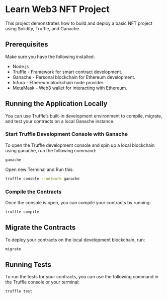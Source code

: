 # Learn Web3 NFT Project

This project demonstrates how to build and deploy a basic NFT project using Solidity, Truffle, and Ganache.

## Prerequisites

Make sure you have the following installed:

- Node.js
- Truffle - Framework for smart contract development.
- Ganache - Personal blockchain for Ethereum development.
- Infura - Ethereum blockchain node provider.
- MetaMask - Web3 wallet for interacting with Ethereum.

## Running the Application Locally

You can use Truffle’s built-in development environment to compile, migrate, and test your contracts on a local Ganache instance.

### Start Truffle Development Console with Ganache

To open the Truffle development console and spin up a local blockchain using ganache, run the following command:

```bash
ganache
```

Open new Terminal and Run this:

```bash
truffle console --network ganache
```

### Compile the Contracts

Once the console is open, you can compile your contracts by running:

```bash
truffle compile
```

## Migrate the Contracts

To deploy your contracts on the local development blockchain, run:

```bash
migrate
```

## Running Tests

To run the tests for your contracts, you can use the following command in the Truffle console or your terminal:

```bash
truffle test
```
